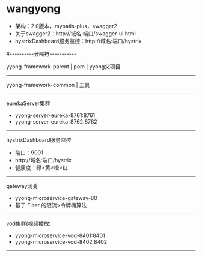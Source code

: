 # wangyong
- 架构：2.0版本，mybatis-plus，swagger2
- 关于swagger2：http://域名:端口/swagger-ui.html
- hystrixDashboard服务监控：http://域名:端口/hystrix

#----------分隔符-----------

yyong-framework-parent | pom | yyong父项目

--------------
yyong-framework-common |  工具

----------------------
eurekaServer集群
- yyong-server-eureka-8761:8761
- yyong-server-eureka-8762:8762

--------
hystrixDashboard服务监控
- 端口：9001
- http://域名:端口/hystrix
- 健康度：绿<黄<橙<红
------------
gateway网关
- yyong-microservice-gateway-80
- 基于 Filter 的限流>令牌桶算法
-------------------
vod集群(视频播放)
- yyong-microservice-vod-8401:8401
- yyong-microservice-vod-8402:8402
-------